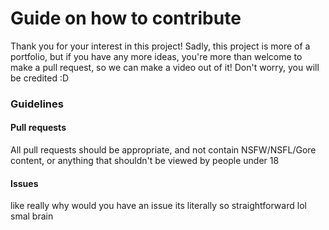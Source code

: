# Guide on how to contribute

Thank you for your interest in this project! Sadly, this project is more of a portfolio, but if you have any more ideas, you're more than welcome to make a pull request, so we can make a video out of it! Don't worry, you will be credited :D

### Guidelines
#### Pull requests
All pull requests should be appropriate, and not contain NSFW/NSFL/Gore content, or anything that shouldn't be viewed by people under 18
#### Issues
like really why would you have an issue its literally so straightforward lol smal brain